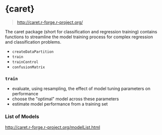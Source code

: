 \{caret\}
=========

> http://caret.r-forge.r-project.org/

The caret package (short for classification and regression training) contains functions to streamline the model training process for complex regression and classification problems.

- `createDataPartition`
- `train`
- `trainControl`
- `confusionMatrix`

### `train`

- evaluate, using resampling, the effect of model tuning parameters on performance
- choose the "optimal" model across these parameters
- estimate model performance from a training set

### List of Models

http://caret.r-forge.r-project.org/modelList.html
